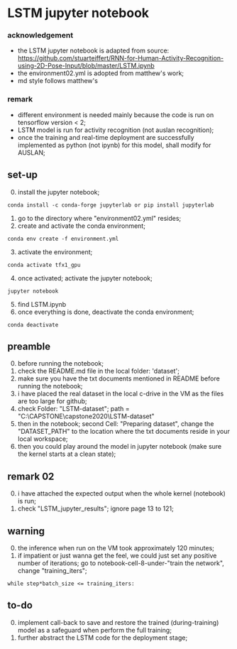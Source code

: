 # LSTM jupyter notebook

### acknowledgement
 * the LSTM jupyter notebook is adapted from source: https://github.com/stuarteiffert/RNN-for-Human-Activity-Recognition-using-2D-Pose-Input/blob/master/LSTM.ipynb
 * the environment02.yml is adopted from matthew's work;
 * md style follows matthew's
 
 ### remark
 * different environment is needed mainly because the code is run on tensorflow version < 2;
 * LSTM model is run for activity recognition (not auslan recognition);
 * once the training and real-time deployment are successfully implemented as python (not ipynb) for this model, shall modify for AUSLAN;

## set-up
0. install the jupyter notebook;
```
conda install -c conda-forge jupyterlab or pip install jupyterlab
```
1. go to the directory where "environment02.yml" resides;
2. create and activate the conda environment;
```
conda env create -f environment.yml
```
3. activate the environment;
```
conda activate tfx1_gpu
```
4. once activated; activate the jupyter notebook;
```
jupyter notebook
```
5. find LSTM.ipynb
6. once everything is done, deactivate the conda environment;
```
conda deactivate
```

## preamble
0. before running the notebook;
1. check the README.md file in the local folder: 'dataset';
2. make sure you have the txt documents mentioned in README before running the notebook;
3. i have placed the real dataset in the local c-drive in the VM as the files are too large for github;
4. check Folder: "LSTM-dataset"; path = "C:\CAPSTONE\capstone2020\LSTM-dataset"
5. then in the notebook; second Cell: "Preparing dataset", change the "DATASET_PATH" to the location where the txt documents reside in your local workspace;
6. then you could play around the model in jupyter notebook (make sure the kernel starts at a clean state);

## remark 02
0. i have attached the expected output when the whole kernel (notebook) is run;
1. check "LSTM_jupyter_results"; ignore page 13 to 121;

## warning
0. the inference when run on the VM took approximately 120 minutes;
1. if impatient or just wanna get the feel, we could just set any positive number of iterations; go to notebook-cell-8-under-"train the network", change "training_iters";
```
while step*batch_size <= training_iters:
```

## to-do
0. implement call-back to save and restore the trained (during-training) model as a safeguard when perform the full training;
1. further abstract the LSTM code for the deployment stage;

